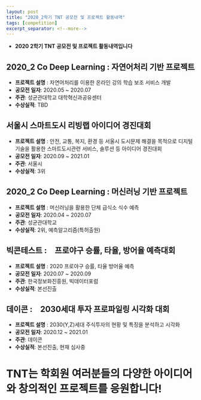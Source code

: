 ```yaml
---
layout: post
title: "2020_2학기 TNT 공모전 및 프로젝트 활동내역"
tags: [competition]
excerpt_separator: <!--more-->
---
```


- **2020 2학기 TNT 공모전 및 프로젝트 활동내역입니다**
<!--more-->

## 2020_2 Co Deep Learning : 자연어처리 기반 프로젝트 
- **프로젝트 설명** : 자연어처리를 이용한 온라인 강의 학습 보조 서비스 개발
- **공모전 일자**: 2020.05 ~ 2020.07
- **주관**: 성균관대학교 대학혁신과공유센터
- **수상실적**: TBD

## 서울시 스마트도시 리빙랩 아이디어 경진대회
- **프로젝트 설명** : 안전, 교통, 복지, 환경 등 서울시 도시문제 해결을 목적으로 디지털 기술을 활용한 스마트도시관련 서비스, 솔루션 등 아이디어 경진대회
- **공모전 일자**: 2020.09 ~ 2021.01
- **주관**: 서울시
- **수상실적**: 3위

## 2020_2 Co Deep Learning : 머신러닝 기반 프로젝트 
- **프로젝트 설명** : 머신러닝을 활용한 단체 급식소 식수 예측
- **공모전 일자**: 2020.04 ~ 2020.07
- **주관**: 성균관대학교
- **수상실적**: 2위, 예측알고리즘(특허출원)

## 빅콘테스트 :　프로야구 승률, 타율, 방어율 예측대회 
- **프로젝트 설명** : 2020 프로야구 승률, 타율 방어율 예측
- **공모전 일자**: 2020.07 ~ 2020.09
- **주관**: 한국정보화진흥원, 빅데이터포럼
- **수상실적**: 본선진출

## 데이콘 :　2030세대 투자 프로파일링 시각화 대회 
- **프로젝트 설명** : 2030(Y,Z)세대 주식투자의 현황 및 특징을 분석하고 시각화
- **공모전 일자**: 2020.12 ~ 2021.01
- **주관**: 데이콘
- **수상실적**: 본선진출, 현재 심사중

# TNT는 학회원 여러분들의 다양한 아이디어와 창의적인 프로젝트를 응원합니다!
